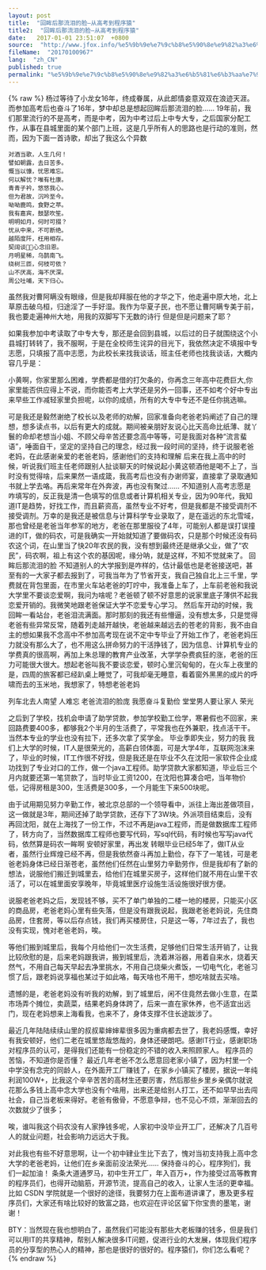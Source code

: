 ```yaml
---
layout: post
title:  "回眸后那流泪的脸–从高考到程序猿"
title2:  "回眸后那流泪的脸–从高考到程序猿"
date:   2017-01-01 23:51:07  +0800
source:  "http://www.jfox.info/%e5%9b%9e%e7%9c%b8%e5%90%8e%e9%82%a3%e6%b5%81%e6%b3%aa%e7%9a%84%e8%84%b8-%e4%bb%8e%e9%ab%98%e8%80%83%e5%88%b0%e7%a8%8b%e5%ba%8f%e7%8c%bf.html"
fileName:  "20170100967"
lang:  "zh_CN"
published: true
permalink: "%e5%9b%9e%e7%9c%b8%e5%90%8e%e9%82%a3%e6%b5%81%e6%b3%aa%e7%9a%84%e8%84%b8-%e4%bb%8e%e9%ab%98%e8%80%83%e5%88%b0%e7%a8%8b%e5%ba%8f%e7%8c%bf.html"
---
```

{% raw %}
杨过等待了小龙女16年，终成眷属，从此郎情妾意双双在浪迹天涯。而参加高考后也奋斗了16年，梦中却总是想起回眸后那流泪的脸…… 
19年前，我们那里流行的不是高考，而是中考，因为中考过后上中专大专，之后国家分配工作，从事在县城里面的某个部门上班，这是几乎所有人的思路也是行动的准则，然而，因为下面一首诗歌，却出了我这么个异数

    对酒当歌，人生几何！
    譬如朝露，去日苦多。
    慨当以慷，忧思难忘。
    何以解忧？唯有杜康。
    青青子衿，悠悠我心。
    但为君故，沉吟至今。
    呦呦鹿鸣，食野之苹。
    我有嘉宾，鼓瑟吹笙。
    明明如月，何时可掇？
    忧从中来，不可断绝。
    越陌度阡，枉用相存。
    契阔谈，心念旧恩。
    月明星稀，乌鹊南飞。
    绕树三匝，何枝可依？
    山不厌高，海不厌深。
    周公吐哺，天下归心。
    

虽然我对曹阿瞒没有眼缘，但是我却拜服在他的才华之下，他走遍中原大地，北上草原击破乌桓，归途淫了一手好湿。我作为华夏子民，也不愿让曹阿瞒专美于前，我也要走遍神州大地，用我的双脚写下无数的诗行 
但是但是问题来了耶？

如果我参加中考读取了中专大专，那还是会回到县城，以后过的日子就围绕这个小县城打转转了，我不服啊，于是在全校师生诧异的目光下，我依然决定不填报中专志愿，只填报了高中志愿，为此校长来找我谈话，班主任老师也找我谈话，大概内容几乎是：

小黄啊，你家里那么困难，学费都是借的打欠条的，你再念三年高中花费巨大,你家里能否供应得上不说，而你能否考上大学还是另外一回事，还不如考个好中专出来早些工作减轻家里负担呢，以你的成绩，所有的大专中专还不是任你挑选嘛。

可是我还是毅然谢绝了校长以及老师的劝解，回家准备向老爸老妈阐述了自己的理想，想多读点书，以后有更大的成就。期间被亲朋好友说心比天高命比纸薄、就丫鬟的命却老想当小姐、不顾父母辛苦还要念高中等等，可是我面对各种“流言蜚语”，唾面自干，坚定的坚持自己的理念，经过我一段时间的坚持，终于说服老爸老妈，在此感谢亲爱的老爸老妈，感谢他们的支持和理解 
后来在我上高中的时候，听说我们班主任老师跟别人扯谈聊天的时候说起小黄这顿酒他是喝不上了，当时没有觉得啥，后来果然一语成箴，我高考后也没有办谢师宴，直接拿了录取通知书就上学去咯。再后来常年在外奔波，再也没有聚过…… 
不知道别人高考志愿是咋填写的，反正我是清一色填写的信息或者计算机相关专业，因为90年代，我知道IT是趋势，好找工作，而且薪资高，虽然专业不好考，但是我都是不接受调剂不接受调剂。万幸的是我还是被信息与计算科学专业录取了，是在遥远的东北雪域，那也曾经是老爸当年参军的地方，老爸在那里服役了4年，可能别人都是误打误撞进的IT，做的码农，可是我确实一开始就知道了要做码农，只是那个时候还没有码农这个词，在山里当了快20年农民的我，没有想到最终还是继承父业，做了“农民”，码农啊，祖上有这个农的基因呢，缘分呐，就是这样，不知不觉就来了。 
回眸后那流泪的脸 
不知道别人的大学报到是咋样的，估计最低也是老爸接送吧，甚至有的一大家子都去报到了，可我当年为了节省开支，我自己独自北上三千里，学费就在背包里面，在市里火车站老爸的叮咛中，我准备上车了，上车前老爸和我说大学里不要谈恋爱啊，我问为啥呢？老爸顿了顿不好意思的说家里底子薄供不起我恋爱开销的。我微笑地跟老爸保证大学不恋爱专心学习。
然后车开动的时候，我回眸一看站台，老爸泪流满面。那时那刻的我还有些懵逼，没有想太多，只是觉得老爸有些异常反常，随着列走越开越快，老爸越来越远去的苍老的背影，我不由自主的想如果我不念高中不参加高考现在说不定中专毕业了开始工作了，老爸老妈压力就没有那么大了，也不用这么拼命努力的干活挣钱了，因为信息、计算机专业的学费真的很高啊，再加上朱总理的教育产业改革，大学学杂费疯狂的涨，老爸的压力可能很大很大。想起老爸叫我不要谈恋爱，顿时心里沉甸甸的，在火车上夜里的是，四周的旅客都已经趴桌上睡觉了，可我却毫无睡意，看着窗外黑黑的成片的呼啸而去的玉米地，我想家了，特想老爸老妈

列车北去人南望
人难忘
老爸流泪的脸庞
我愿奋斗复勤俭
堂堂男人要让家人
荣光

之后到了学校，找机会申请了助学贷款，参加学校勤工俭学，寒暑假也不回家，来回路费要400多，都够我2个半月的生活费了，平常我也在外兼职，找点活干干。当然本专业的学业也没有拉下，还多次拿了奖学金。 
毕业季即失业，努力的我 
我们上大学的时候，IT人是很荣光的，高薪白领体面，可是大学4年，互联网泡沫来了，毕业的时候，IT工作很不好找，但是我还是在毕业不久在沈阳一家软件企业成功找到了专业对口的工作，做一个java工程师。助学贷款大家都知道，毕业后三个月内就要还第一笔贷款了，当时毕业工资1200，在沈阳也算凑合吧，当年物价低，记得房租是300，生活费是300多，一个月能生下来500块呢。

由于试用期见努力辛勤工作，被北京总部的一个领导看中，派往上海出差做项目，这一做就是3年，期间还掉了助学贷款，还存下了3W块。外派项目结束后，没有再回沈阳，就在上海找了一份工作，不过不再是java工程师，而是做数据库工程师了，转方向了，当然数据库工程师也要写代码，写sql代码，有时候也写写java代码，依然算是码农一眸啊 
安顿好家里，再出发 
转眼毕业已经5年了，做IT从业者，虽然行业辉煌已经不再，但是我依然奋斗再加上勤俭，存下了一笔钱，可是老爸老妈身体已经日渐苍老，虽然他们任然在山里努力辛勤劳作，但是我却有了新的想法，说服他们搬迁到城里去，给他们在城里买房子，这样他们就不用在山里干农活了，可以在城里面安享晚年，毕竟城里医疗设施生活设施很好很方便。

说服老爸老妈之后，发现钱不够，买不了单门单独的二楼一地的楼房，只能买小区的商品房，老爸老妈心里有些失落，但是没有跟我说起，我跟老爸老妈说，先住商品房，住套房，等以后存点钱，我们再买楼房住，只是这一等，7年过去了，我也没有实现，愧对老爸老妈，唉。

等他们搬到城里后，我每个月给他们一次生活费，足够他们日常生活开销了，让我比较欣慰的是，后来老妈跟我讲，搬到城里后，洗着淋浴器，用着自来水，烧着天然气，不用自己每天早起去净里挑水，不用自己烧柴火煮饭，一切电气化，老爸习惯了后，跟老妈说享福也某过于如此咯，每天啥也不用干，想吃啥就去买啥。

遗憾的是，老爸老妈没有听我的劝解，到了城里后，闲不住竟然去做小生意，在菜市场弄个摊位，卖蔬菜，结果老妈身体跨了，后来一直在家休养，也不适宜出远门，现在老妈想来上海看我，也来不了，身体支撑不住长途跋涉了。

最近几年陆陆续续山里的叔叔辈婶婶辈很多因为重病都去世了，我老妈感慨，幸好有我安顿好，他们二老在城里悠哉悠哉的，身体还硬朗吧。感谢IT行业，感谢职场对程序员的认可，是得我们还能有一份稳定的不错的收入来照顾家人。 
程序员的苦恼，不知道你是否懂？
最近几年老爸不怎么愿意回老家小镇了，因为村里一个中学没有念完的同龄人，在外面开工厂赚钱了，在家乡小镇买了楼房，据说一年纯利润100W+，比我这个辛辛苦苦的高材生还要厉害，然后那些乡里乡亲偶尔就说花那么多钱上高中念大学也没有个啥用，出来还是给别人打工，还不如早早出去闯社会，自己当老板来得好。老爸有傲骨，不愿意争辩，也不见心不烦，渐渐回去的次数就少了很多；

唉，谁叫我这个码农没有人家挣钱多呢，人家初中没毕业开工厂，还解决了几百号人的就业问题，社会影响力远远大于我。

对此我也有些不好意思啊，让一个初中肄业生比下去了，愧对当初支持我上高中念大学的老爸老妈，让他们在乡亲面前没法荣光…… 
保持奋斗的心，程序狗们，我们一起加油！
条条大道通罗马，初中生开工厂，年入百万+，作为接受过高等教育的程序员们，也得开动脑筋，开源节流，提高自己的收入，让家人生活的更幸福。比如 CSDN 学院就是一个很好的途径，我要努力在上面布道讲课了，惠及更多程序员们，大家还有啥比较好的致富之路，也欢迎在评论区留下你宝贵的墨笔，谢谢！

BTY：当然现在我也想明白了，虽然我们可能没有那些大老板赚的钱多，但是我们可以用IT的共享精神，帮别人解决很多IT问题，促进行业的大发展，体现我们程序员的分享型的热心人的精神，那也是很好的很好的。程序猿们，你们怎么看呢？
{% endraw %}

